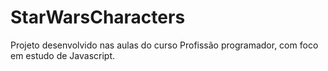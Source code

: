 # StarWarsCharacters
Projeto desenvolvido  nas aulas do curso Profissão programador, com foco em estudo de Javascript.
